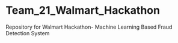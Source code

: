 # Team_21_Walmart_Hackathon
Repository for Walmart Hackathon- Machine Learning Based Fraud Detection System
